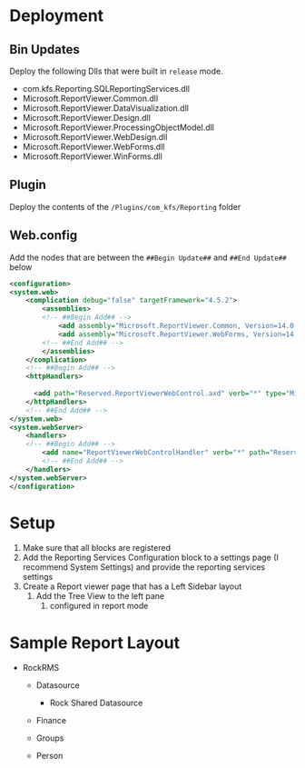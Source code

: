 # Deployment

## Bin Updates

Deploy the following Dlls that were built in `release` mode.

- com.kfs.Reporting.SQLReportingServices.dll
- Microsoft.ReportViewer.Common.dll
- Microsoft.ReportViewer.DataVisualization.dll
- Microsoft.ReportViewer.Design.dll
- Microsoft.ReportViewer.ProcessingObjectModel.dll
- Microsoft.ReportViewer.WebDesign.dll
- Microsoft.ReportViewer.WebForms.dll
- Microsoft.ReportViewer.WinForms.dll

## Plugin

Deploy the contents of the `/Plugins/com_kfs/Reporting` folder

## Web.config

Add the nodes that are between the `##Begin Update##` and `##End Update##` below

```xml
<configuration>
<system.web>
	<complication debug="false" targetFramework="4.5.2">
		<assemblies>
		<!-- ##Begin Add## -->
			<add assembly="Microsoft.ReportViewer.Common, Version=14.0.0.0, Culture=neutral, PublicKeyToken=89845DCD8080CC91" />
			<add assembly="Microsoft.ReportViewer.WebForms, Version=14.0.0.0, Culture=neutral, PublicKeyToken=89845DCD8080CC91" />
		<!-- ##End Add## -->
		</assemblies>
	</complication>
	<!-- ##Begin Add## -->
	<httpHandlers>
	
	  <add path="Reserved.ReportViewerWebControl.axd" verb="*" type="Microsoft.Reporting.WebForms.HttpHandler, Microsoft.ReportViewer.WebForms, Version=14.0.0.0, Culture=neutral, PublicKeyToken=89845DCD8080CC91" validate="false" />
	</httpHandlers>
	<!-- ##End Add## -->
</system.web>
<system.webServer>
	<handlers>
	<!-- ##Begin Add## -->
		<add name="ReportViewerWebControlHandler" verb="*" path="Reserved.ReportViewerWebControl.axd" preCondition="integratedMode" type="Microsoft.Reporting.WebForms.HttpHandler, Microsoft.ReportViewer.WebForms, Version=14.0.0.0, Culture=neutral, PublicKeyToken=89845DCD8080CC91" />	
		<!-- ##End Add## -->
	</handlers>
</system.webServer>
</configuration>
```
# Setup

1. Make sure that all blocks are registered
2. Add the Reporting Services Configuration block to a settings page (I recommend System Settings) and provide the reporting services settings
3. Create a Report viewer page that has a Left Sidebar layout
   1. Add the Tree View to the left pane 
      1. configured in report mode

# Sample Report Layout

- RockRMS

  - Datasource

    - Rock Shared Datasource

  - Finance

  - Groups

  - Person

    ​